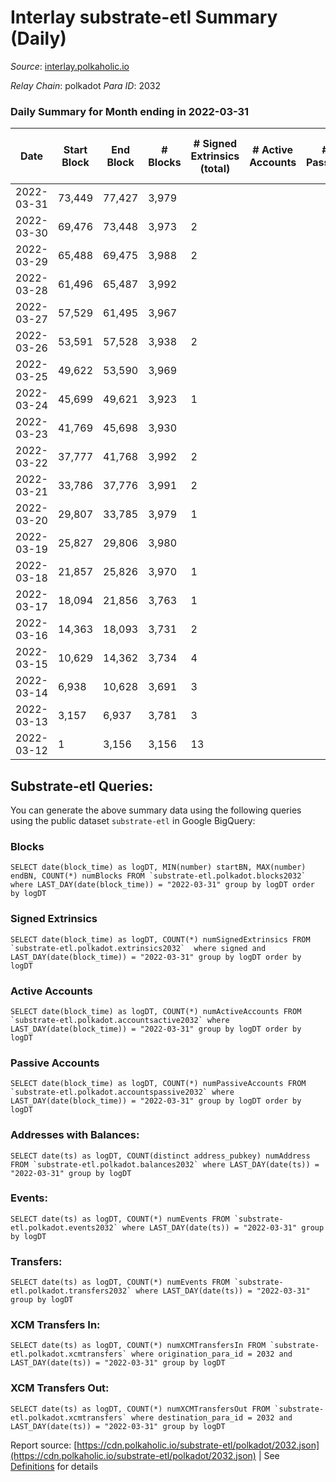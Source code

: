# Interlay substrate-etl Summary (Daily)

_Source_: [interlay.polkaholic.io](https://interlay.polkaholic.io)

*Relay Chain*: polkadot
*Para ID*: 2032



### Daily Summary for Month ending in 2022-03-31


| Date | Start Block | End Block | # Blocks | # Signed Extrinsics (total) | # Active Accounts | # Passive | # New | # Addresses with Balances | # Events | # Transfers | # XCM Transfers In | # XCM Transfers Out | Issues | 
| ---- | ----------- | --------- | -------- | --------------------------- | ----------------- | --------- | ----- | ------------------------- | -------- | ----------- | ------------------ | ------------------- | ------ |
| 2022-03-31 | 73,449 | 77,427 | 3,979 |  |  |  |  | 32 | 15,919 |   |   |   |  |
| 2022-03-30 | 69,476 | 73,448 | 3,973 | 2 |  |  |  | 32 | 15,896 |   |   |   |  |
| 2022-03-29 | 65,488 | 69,475 | 3,988 | 2 |  |  |  | 30 | 15,956 |   |   |   |  |
| 2022-03-28 | 61,496 | 65,487 | 3,992 |  |  |  |  | 29 | 15,970 |   |   |   |  |
| 2022-03-27 | 57,529 | 61,495 | 3,967 |  |  |  |  | 29 | 15,871 |   |   |   |  |
| 2022-03-26 | 53,591 | 57,528 | 3,938 | 2 |  |  |  | 29 | 15,756 |   |   |   |  |
| 2022-03-25 | 49,622 | 53,590 | 3,969 |  |  |  |  | 28 | 15,881 |   |   |   |  |
| 2022-03-24 | 45,699 | 49,621 | 3,923 | 1 |  |  |  | 28 | 15,695 |   |   |   |  |
| 2022-03-23 | 41,769 | 45,698 | 3,930 |  |  |  |  | 27 | 15,722 |   |   |   |  |
| 2022-03-22 | 37,777 | 41,768 | 3,992 | 2 |  |  |  | 27 | 15,973 |   |   |   |  |
| 2022-03-21 | 33,786 | 37,776 | 3,991 | 2 |  |  |  | 25 | 15,968 |   |   |   |  |
| 2022-03-20 | 29,807 | 33,785 | 3,979 | 1 |  |  |  | 23 | 15,919 |   |   |   |  |
| 2022-03-19 | 25,827 | 29,806 | 3,980 |  |  |  |  | 22 | 15,922 |   |   |   |  |
| 2022-03-18 | 21,857 | 25,826 | 3,970 | 1 |  |  |  | 22 | 15,883 |   |   |   |  |
| 2022-03-17 | 18,094 | 21,856 | 3,763 | 1 |  |  |  | 21 | 15,055 |   |   |   |  |
| 2022-03-16 | 14,363 | 18,093 | 3,731 | 2 |  |  |  | 21 | 14,929 |   |   |   |  |
| 2022-03-15 | 10,629 | 14,362 | 3,734 | 4 |  |  |  | 20 | 14,945 |   |   |   |  |
| 2022-03-14 | 6,938 | 10,628 | 3,691 | 3 |  |  |  | 20 | 14,770 |   |   |   |  |
| 2022-03-13 | 3,157 | 6,937 | 3,781 | 3 |  |  |  | 18 | 15,129 |   |   |   |  |
| 2022-03-12 | 1 | 3,156 | 3,156 | 13 |  |  |  | 15 | 12,638 |   |   |   |  |

## Substrate-etl Queries:
You can generate the above summary data using the following queries using the public dataset `substrate-etl` in Google BigQuery:


### Blocks
```
SELECT date(block_time) as logDT, MIN(number) startBN, MAX(number) endBN, COUNT(*) numBlocks FROM `substrate-etl.polkadot.blocks2032`  where LAST_DAY(date(block_time)) = "2022-03-31" group by logDT order by logDT
```


### Signed Extrinsics
```
SELECT date(block_time) as logDT, COUNT(*) numSignedExtrinsics FROM `substrate-etl.polkadot.extrinsics2032`  where signed and LAST_DAY(date(block_time)) = "2022-03-31" group by logDT order by logDT
```


### Active Accounts
```
SELECT date(block_time) as logDT, COUNT(*) numActiveAccounts FROM `substrate-etl.polkadot.accountsactive2032` where LAST_DAY(date(block_time)) = "2022-03-31" group by logDT order by logDT
```


### Passive Accounts
```
SELECT date(block_time) as logDT, COUNT(*) numPassiveAccounts FROM `substrate-etl.polkadot.accountspassive2032` where LAST_DAY(date(block_time)) = "2022-03-31" group by logDT order by logDT
```


### Addresses with Balances:
```
SELECT date(ts) as logDT, COUNT(distinct address_pubkey) numAddress FROM `substrate-etl.polkadot.balances2032` where LAST_DAY(date(ts)) = "2022-03-31" group by logDT
```


### Events:
```
SELECT date(ts) as logDT, COUNT(*) numEvents FROM `substrate-etl.polkadot.events2032` where LAST_DAY(date(ts)) = "2022-03-31" group by logDT
```


### Transfers:
```
SELECT date(ts) as logDT, COUNT(*) numEvents FROM `substrate-etl.polkadot.transfers2032` where LAST_DAY(date(ts)) = "2022-03-31" group by logDT
```


### XCM Transfers In:
```
SELECT date(ts) as logDT, COUNT(*) numXCMTransfersIn FROM `substrate-etl.polkadot.xcmtransfers` where origination_para_id = 2032 and LAST_DAY(date(ts)) = "2022-03-31" group by logDT
```


### XCM Transfers Out:
```
SELECT date(ts) as logDT, COUNT(*) numXCMTransfersOut FROM `substrate-etl.polkadot.xcmtransfers` where destination_para_id = 2032 and LAST_DAY(date(ts)) = "2022-03-31" group by logDT
```



Report source: [https://cdn.polkaholic.io/substrate-etl/polkadot/2032.json](https://cdn.polkaholic.io/substrate-etl/polkadot/2032.json) | See [Definitions](/DEFINITIONS.md) for details

